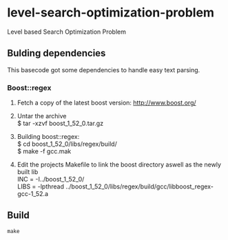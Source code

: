 level-search-optimization-problem
=================================

Level based Search Optimization Problem


Bulding dependencies
----------------------------------------
This basecode got some dependencies to handle easy text parsing.

### Boost::regex
1. Fetch a copy of the latest boost version: http://www.boost.org/  
2. Untar the archive  
	$ tar -xzvf boost_1_52_0.tar.gz   
3. Building boost::regex:  
	$ cd boost_1_52_0/libs/regex/build/  
	$ make -f gcc.mak  

4. Edit the projects Makefile to link the boost directory aswell as the newly built lib  
	INC = -I../boost_1_52_0/  
	LIBS = -lpthread ../boost_1_52_0/libs/regex/build/gcc/libboost_regex-gcc-1_52.a  

Build
----------------------------------------
	make
